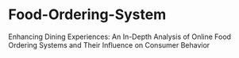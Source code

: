 # Food-Ordering-System
 Enhancing Dining Experiences: An In-Depth Analysis of Online Food Ordering Systems and Their  Influence on Consumer Behavior




